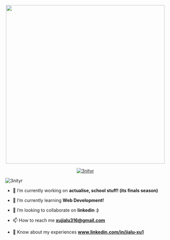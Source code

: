 <p align="center">
  <img src="https://github.com/3nityR/3nityR/assets/101682270/9b6d3f5d-9e77-4095-a488-5528567e9cb6" width="500">
</p>
<p align="center"> <a href="https://github.com/ryo-ma/github-profile-trophy"><img src="https://github-profile-trophy.vercel.app/?username=3nityr" alt="3nityr" /></a> </p>

<p align="left"> <img src="https://komarev.com/ghpvc/?username=3nityr&label=Profile%20views&color=0e75b6&style=flat" alt="3nityr" /> </p>

- 🔭 I’m currently working on **actualise, school stuff! (its finals season)**

- 🌱 I’m currently learning **Web Development!**

- 👯 I’m looking to collaborate on **linkedin :)**

- 📫 How to reach me **xujialu316@gmail.com**

- 📄 Know about my experiences **www.linkedin.com/in/jialu-xu1**
